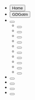 <!--

If you need to add a new article, add it to the list below. For example, if your article is called "My Article", add the following line:
- [<button icon="file"></button>](/src/docs/my-article.md)

If you need to add a new chapter to an article, add it as a sublist to the article. For example, if your chapter is called "My Chapter", and its article is called "My Article", add the following line below the article (note the spaces in the beginning):
  - [<button icon="file"></button>](/src/docs/my-article/my-chapter.md)

So if there is only one article "My Article", which has only one chapter "My Chapter", this file would look like this:
- [<button icon="file"></button>](/src/docs/my-article.md)
  - [<button icon="file"></button>](/src/docs/my-article/my-chapter.md)

 -->

- [<button icon="home">Home</button>](/src/overview.md)
- [<button icon="gdgotm">GDGotm</button>](/src/docs/gdgotm.md)
- [<button icon="content"></button>](/src/docs/content.md)
  - [<button icon="auction"></button>](/src/docs/content/auction-house.md)
  - [<button icon="hammer"></button>](/src/docs/content/crafting.md)
  - [<button icon="user"></button>](/src/docs/content/custom-characters.md)
  - [<button icon="star"></button>](/src/docs/content/custom-items.md)
  - [<button icon="trees"></button>](/src/docs/content/custom-maps.md)
  - [<button icon="sparkles"></button>](/src/docs/content/enchanting.md)
  - [<button icon="package"></button>](/src/docs/content/inventory.md)
  - [<button icon="scale"></button>](/src/docs/content/marketplace.md)
  - [<button icon="shop"></button>](/src/docs/content/shops.md)
  - [<button icon="handshake"></button>](/src/docs/content/trading.md)
- [<button icon="leaderboard"></button>](/src/docs/leaderboard.md)
- [<button icon="lobby"></button>](/src/docs/lobby.md)
- [<button icon="multiplayer"></button>](/src/docs/multiplayer.md)
- [<button icon="file"></button>](/src/docs/markdown.md)

